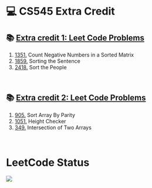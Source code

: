 <h1>💻 CS545 Extra Credit</h1>
<h2>📚 <a href="https://usfca.instructure.com/courses/1611772/assignments/7291128">Extra credit 1: Leet Code Problems</a></h2>
<ol>
  <li><a href="https://leetcode.com/problems/count-negative-numbers-in-a-sorted-matrix/">1351.</a> Count Negative Numbers in a Sorted Matrix</li>
  <li><a href="https://leetcode.com/problems/sorting-the-sentence/">1859.</a> Sorting the Sentence</li>
  <li><a href="https://leetcode.com/problems/sort-the-people/">2418.</a> Sort the People</li>
</ol>
<br/>
<h2>📚 <a href="https://usfca.instructure.com/courses/1611772/assignments/7292048">Extra credit 2: Leet Code Problems</a></h2>
<ol>
  <li><a href="https://leetcode.com/problems/sort-array-by-parity/">905.</a> Sort Array By Parity</li>
  <li><a href="https://leetcode.com/problems/height-checker/">1051.</a> Height Checker</li>
    <li><a href="https://leetcode.com/problems/intersection-of-two-arrays/">349.</a> Intersection of Two Arrays</li>
</ol>
<br/>

<h1>LeetCode Status</h1>
<div>
    <img id="preview" src="https://leetcard.jacoblin.cool/soninhwa94?theme=light&font=Fira%20Code">
</div>
